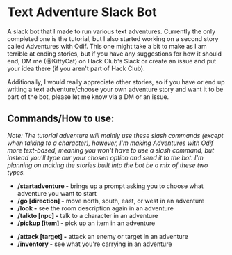 # Text Adventure Slack Bot

A slack bot that I made to run various text adventures. Currently the only completed one is the tutorial, but I also started working on a second story called Adventures with Odif. This one might take a bit to make as I am terrible at ending stories, but if you have any suggestions for how it should end, DM me (@KittyCat) on Hack Club's Slack or create an issue and put your idea there (if you aren't part of Hack Club).

Additionally, I would really appreciate other stories, so if you have or end up writing a text adventure/choose your own adventure story and want it to be part of the bot, please let me know via a DM or an issue.

## Commands/How to use:

_Note: The tutorial adventure will mainly use these slash commands (except when talking to a character), however, I'm making Adventures with Odif more text-based, meaning you won't have to use a slash command, but instead you'll type our your chosen option and send it to the bot. I'm planning on making the stories built into the bot be a mix of these two types._

* **/startadventure -** brings up a prompt asking you to choose what adventure you want to start
* **/go [direction] -** move north, south, east, or west in an adventure
* **/look -** see the room description again in an adventure
* **/talkto [npc] -** talk to a character in an adventure
* **/pickup [item] -** pick up an item in an adventure
<!-- * **/use [item] -** use an item in your inventory in an adventure -->
* **/attack [target] -** attack an enemy or target in an adventure
* **/inventory -** see what you're carrying in an adventure
